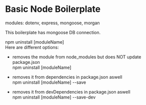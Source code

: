 # Basic Node Boilerplate

modules: dotenv, express, mongoose, morgan  

This boilerplate has mongoose DB connection. 

npm uninstall [moduleName]  
Here are different options:
- removes the module from node_modules but 
  does NOT update package.json  
npm uninstall [moduleName]

 - removes it from dependencies in package.json aswell  
npm uninstall [moduleName] --save

 - removes it from devDependencies in package.json aswell  
npm uninstall [moduleName] --save-dev